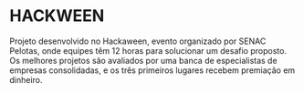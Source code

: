 # HACKWEEN
Projeto desenvolvido no Hackaween, evento organizado por SENAC Pelotas, onde equipes têm 12 horas para solucionar um desafio proposto. Os melhores projetos são avaliados por uma banca de especialistas de empresas consolidadas, e os três primeiros lugares recebem premiação em dinheiro.
